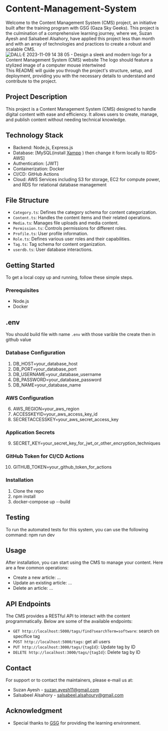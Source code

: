 
# Content-Management-System 
Welcome to the Content Management System (CMS) project, an initiative built after the training program with GSG (Gaza Sky Geeks). This project is the culmination of a comprehensive learning journey, where we, Suzan Ayesh and Salsabeel Alsahory, have applied this  project less than month and with an array of technologies and practices to create a robust and scalable CMS.
![DALL·E 2023-11-09 14 38 05 - Design a sleek and modern logo for a Content Management System (CMS) website  The logo should feature a stylized image of a computer mouse intertwined](https://github.com/salsabeel-alsahory/Content-Management-System-CMS-/assets/100838193/8f775777-2be7-48bb-b9ef-1f19fb9b9abb)
This README will guide you through the project's structure, setup, and deployment, providing you with the necessary details to understand and contribute to the project.

## Project Description
This project is a Content Management System (CMS) designed to handle digital content with ease and efficiency. It allows users to create, manage, and publish content without needing technical knowledge.

## Technology Stack
- Backend: Node.js, Express.js
- Database: [MySQL(install [Xampp](https://www.apachefriends.org/download.html) ) then change it form locally to  RDS-AWS]
- Authentication: [JWT]
- Containerization: Docker
- CI/CD: GitHub Actions
- Cloud: AWS Services including S3 for storage, EC2 for compute power, and RDS for relational database management
## File Structure
- `Category.ts`: Defines the category schema for content categorization.
- `Content.ts`: Handles the content items and their related operations.
- `Media.ts`: Manages file uploads and media content.
- `Permission.ts`: Controls permissions for different roles.
- `Profile.ts`: User profile information.
- `Role.ts`: Defines various user roles and their capabilities.
- `Tag.ts`: Tag schema for content organization.
- `userdb.ts`: User database interactions.
## Getting Started
To get a local copy up and running, follow these simple steps.

### Prerequisites
- Node.js
- Docker
## .env
You should build file with name `.env` with those varible the create then in github value
### Database Configuration

1. DB_HOST=your_database_host
2. DB_PORT=your_database_port
3. DB_USERNAME=your_database_username
4. DB_PASSWORD=your_database_password
5. DB_NAME=your_database_name
### AWS Configuration
6. AWS_REGION=your_aws_region
7. ACCESSKEYID=your_aws_access_key_id
8. SECRETACCESSKEY=your_aws_secret_access_key
### Application Secrets
9. SECRET_KEY=your_secret_key_for_jwt_or_other_encryption_techniques
### GitHub Token for CI/CD Actions
10. GITHUB_TOKEN=your_github_token_for_actions
### Installation
1. Clone the repo
2. npm install
3. docker-compose up --build
## Testing
To run the automated tests for this system, you can use the following command:
npm run dev 
## Usage
After installation, you can start using the CMS to manage your content. Here are a few common operations:
- Create a new article: ...
- Update an existing article: ...
- Delete an article: ...
## API Endpoints
The CMS provides a RESTful API to interact with the content programmatically. Below are some of the available endpoints:
- `GET http://localhost:5000/tags/find?searchTerm=software`: search on specifice tag
- `POST http://localhost:5000/tags`: get all users
- `PUT http://localhost:3000/tags/{tagId}`: Update tag by ID
- `DELETE http://localhost:3000/tags/{tagId}`: Delete tag by ID
## Contact
For support or to contact the maintainers, please e-mail us at:

* Suzan Ayesh - suzan.ayesh11@gmail.com
* Salsabeel Alsahory - salsabeel.alsahoury@gmail.com

## Acknowledgment
* Special thanks to [GSG](https://gazaskygeeks.com/) for providing the learning environment.


